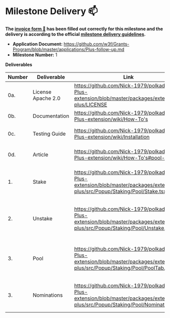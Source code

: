 # Milestone Delivery :mailbox:

**The [invoice form :pencil:](https://docs.google.com/forms/d/e/1FAIpQLSfmNYaoCgrxyhzgoKQ0ynQvnNRoTmgApz9NrMp-hd8mhIiO0A/viewform) has been filled out correctly for this milestone and the delivery is according to the official [milestone delivery guidelines](https://github.com/w3f/Grants-Program/blob/master/docs/milestone-deliverables-guidelines.md).**  

* **Application Document:** https://github.com/w3f/Grants-Program/blob/master/applications/Plus-follow-up.md
* **Milestone Number:** 1


**Deliverables**

| Number | Deliverable | Link | Notes |
| ------------- | ------------- | ------------- |------------- |
| 0a. | License Apache 2.0 |https://github.com/Nick-1979/polkadot-Js-Plus-extension/blob/master/packages/extension-plus/LICENSE | 
| 0b. | Documentation | https://github.com/Nick-1979/polkadot-Js-Plus-extension/wiki/How-To's | Inline docs and wiki are available |
| 0c. | Testing Guide	| https://github.com/Nick-1979/polkadot-Js-Plus-extension/wiki/Installation |  Unit tests and testing on westend blockchain are available|
| 0d. | Article	| https://github.com/Nick-1979/polkadot-Js-Plus-extension/wiki/How-To's#pool-staking |  How pool staking works in Polkadot js plus |
| 1. | Stake | https://github.com/Nick-1979/polkadot-Js-Plus-extension/blob/master/packages/extension-plus/src/Popup/Staking/Pool/Stake.tsx | To create/join a pool and also bond extra/stake claimable after being a member of a pool | 
| 2.  | Unstake | https://github.com/Nick-1979/polkadot-Js-Plus-extension/blob/master/packages/extension-plus/src/Popup/Staking/Pool/Unstake.tsx | To unboud/claim/withdraw amount from a pool, the root member must be the last one to unbound | 
| 3.  | Pool | https://github.com/Nick-1979/polkadot-Js-Plus-extension/blob/master/packages/extension-plus/src/Popup/Staking/Pool/PoolTab.tsx | To view own pool information, and change the pool state and edit roles if the account has enough prividege | 
| 3.  | Nominations | https://github.com/Nick-1979/polkadot-Js-Plus-extension/blob/master/packages/extension-plus/src/Popup/Staking/Pool/Nominations.tsx | To set/view a pool nominations, only privileged accounts can change nominations | 
